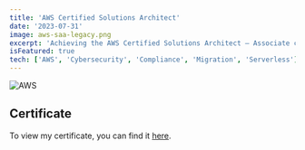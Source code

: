 ```yaml
---
title: 'AWS Certified Solutions Architect'
date: '2023-07-31'
image: aws-saa-legacy.png
excerpt: 'Achieving the AWS Certified Solutions Architect – Associate certification deepened my understanding of AWS services and their application in creating secure cloud solutions.'
isFeatured: true
tech: ['AWS', 'Cybersecurity', 'Compliance', 'Migration', 'Serverless']
---
```


![AWS](/images/certs/aws-saa-legacy.png)

## Certificate

To view my certificate, you can find it [here](https://www.credly.com/badges/1499850a-2482-4ae0-b704-a85900ec631d).
